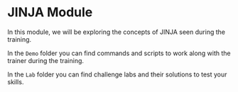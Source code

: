 # JINJA Module

In this module, we will be exploring the concepts of JINJA seen during the training.

In the `Demo` folder you can find commands and scripts to work along with the trainer during the training.

In the `Lab` folder you can find challenge labs and their solutions to test your skills.
